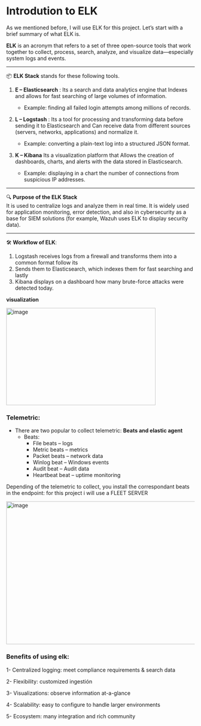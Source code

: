 # Introdution to ELK

As we mentioned before, I will use ELK for this project. Let’s start with a brief summary of what ELK is.

**ELK** is an acronym that refers to a set of three open-source tools that work together to collect, process, search, analyze, and visualize data—especially system logs and events.  

---

📦 **ELK Stack** stands for these following tools.

1. **E – Elasticsearch**  : Its a search and data analytics engine that Indexes and allows for fast searching of large volumes of information.  
   - Example: finding all failed login attempts among millions of records.  

2. **L – Logstash**  : Its a tool for processing and transforming data before sending it to Elasticsearch and  Can receive data from different sources (servers, networks, applications) and normalize it.  
   - Example: converting a plain-text log into a structured JSON format.  

3. **K – Kibana**  Its a visualization platform that Allows the creation of dashboards, charts, and alerts with the data stored in Elasticsearch.  
   - Example: displaying in a chart the number of connections from suspicious IP addresses.  

---

🔍 **Purpose of the ELK Stack**  
It is used to centralize logs and analyze them in real time. It is widely used for application monitoring, error detection, and also in cybersecurity as a base for SIEM solutions (for example, Wazuh uses ELK to display security data).  

---

🛠 **Workflow of ELK**:  
1. Logstash receives logs from a firewall and transforms them into a common format follow its  
2. Sends them to Elasticsearch, which indexes them for fast searching and lastly  
3. Kibana displays on a dashboard how many brute-force attacks were detected today.

 **visualization**

   <img width="399" height="260" alt="image" src="https://github.com/user-attachments/assets/943be2f6-c24a-464a-aa60-d1dc38af5c94" />


   ### Telemetric:

   - There are two popular to collect telemetric: **Beats and elastic agent**
     - Beats: 
         - File beats – logs
         - Metric beats – metrics
         - Packet beats – network data
         - Winlog beat – Windows events
         - Audit beat – Audit data
         - Heartbeat beat – uptime monitoring

Depending of the telemetric to collect, you install the correspondant beats in the endpoint: for this project i will use a FLEET SERVER

  <img width="572" height="382" alt="image" src="https://github.com/user-attachments/assets/f4d2f150-4bfa-4e68-ad68-0d8ac99c0731" />


### Benefits of using elk:

1-	Centralized logging: meet compliance requirements & search data

2-	Flexibility: customized ingestión

3-	Visualizations: observe information at-a-glance

4-	Scalability: easy to configure to handle larger environments

5-	Ecosystem: many integration and rich community


     


